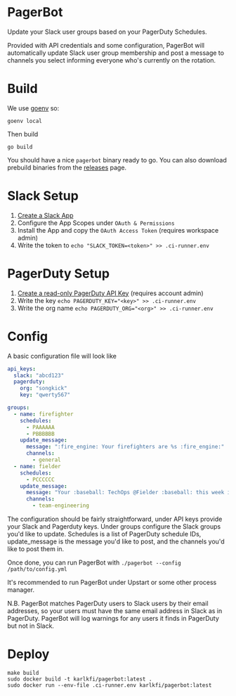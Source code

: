 # PagerBot

Update your Slack user groups based on your PagerDuty Schedules.

Provided with API credentials and some configuration, PagerBot will automatically update Slack user group membership and post a message to channels you select informing everyone who's currently on the rotation.

# Build

We use [goenv](https://github.com/syndbg/goenv) so:

`goenv local`

Then build

`go build`

You should have a nice `pagerbot` binary ready to go. You can also download prebuild binaries from the [releases](https://github.com/karlkfi/pagerbot/releases) page.

# Slack Setup

1. [Create a Slack App](https://api.slack.com/apps)
2. Configure the App Scopes under `OAuth & Permissions`
3. Install the App and copy the `OAuth Access Token` (requires workspace admin)
4. Write the token to `echo "SLACK_TOKEN=<token>" >> .ci-runner.env`

# PagerDuty Setup

1. [Create a read-only PagerDuty API Key](https://support.pagerduty.com/docs/using-the-api#section-generating-an-api-key) (requires account admin)
2. Write the key `echo PAGERDUTY_KEY="<key>" >> .ci-runner.env`
3. Write the org name `echo PAGERDUTY_ORG="<org>" >> .ci-runner.env`

# Config

A basic configuration file will look like

```yaml
api_keys:
  slack: "abcd123"
  pagerduty:
    org: "songkick"
    key: "qwerty567"

groups:
  - name: firefighter
    schedules:
      - PAAAAAA
      - PBBBBBB
    update_message:
      message: ":fire_engine: Your firefighters are %s :fire_engine:"
      channels:
        - general
  - name: fielder
    schedules:
      - PCCCCCC
    update_message:
      message: "Your :baseball: TechOps @Fielder :baseball: this week is %s"
      channels:
        - team-engineering
```

The configuration should be fairly straightforward, under API keys provide your Slack and Pagerduty keys. Under groups configure the Slack groups you'd like to update. Schedules is a list of PagerDuty schedule IDs, update_message is the message you'd like to post, and the channels you'd like to post them in.

Once done, you can run PagerBot with `./pagerbot --config /path/to/config.yml`

It's recommended to run PagerBot under Upstart or some other process manager.

N.B. PagerBot matches PagerDuty users to Slack users by their email addresses, so your users must have the same email address in Slack as in PagerDuty. PagerBot will log warnings for any users it finds in PagerDuty but not in Slack.

# Deploy

```
make build
sudo docker build -t karlkfi/pagerbot:latest .
sudo docker run --env-file .ci-runner.env karlkfi/pagerbot:latest
```
